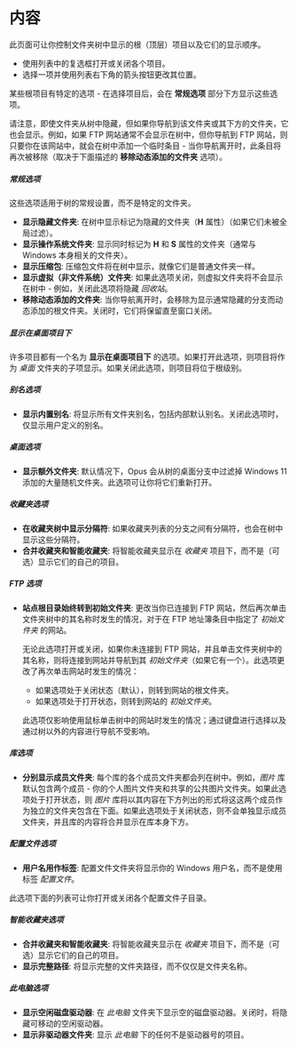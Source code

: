# 内容

此页面可让你控制文件夹树中显示的根（顶层）项目以及它们的显示顺序。

- 使用列表中的复选框打开或关闭各个项目。
- 选择一项并使用列表右下角的箭头按钮更改其位置。

某些根项目有特定的选项 - 在选择项目后，会在 **常规选项** 部分下方显示这些选项。

请注意，即使文件夹从树中隐藏，但如果你导航到该文件夹或其下方的文件夹，它也会显示。例如，如果 FTP 网站通常不会显示在树中，但你导航到 FTP 网站，则只要你在该网站中，就会在树中添加一个临时条目 - 当你导航离开时，此条目将再次被移除（取决于下面描述的 **移除动态添加的文件夹** 选项）。

##### 常规选项

这些选项适用于树的常规设置，而不是特定的文件夹。

- **显示隐藏文件夹**: 在树中显示标记为隐藏的文件夹（**H** 属性）（如果它们未被全局过滤）。
- **显示操作系统文件夹**: 显示同时标记为 **H** 和 **S** 属性的文件夹（通常与 Windows 本身相关的文件夹）。
- **显示压缩包**: 压缩包文件将在树中显示，就像它们是普通文件夹一样。
- **显示虚拟（非文件系统）文件夹**: 如果此选项关闭，则虚拟文件夹将不会显示在树中 - 例如，关闭此选项将隐藏 *回收站*。
- **移除动态添加的文件夹**: 当你导航离开时，会移除为显示通常隐藏的分支而动态添加的根文件夹。关闭时，它们将保留直至窗口关闭。

##### 显示在桌面项目下

许多项目都有一个名为 **显示在桌面项目下** 的选项。如果打开此选项，则项目将作为 *桌面* 文件夹的子项显示。如果关闭此选项，则项目将位于根级别。

##### 别名选项

- **显示内置别名**: 将显示所有文件夹别名，包括内部默认别名。关闭此选项时，仅显示用户定义的别名。

##### 桌面选项

- **显示额外文件夹**: 默认情况下，Opus 会从树的桌面分支中过滤掉 Windows 11 添加的大量随机文件夹。此选项可让你将它们重新打开。

##### 收藏夹选项

- **在收藏夹树中显示分隔符**: 如果收藏夹列表的分支之间有分隔符，也会在树中显示这些分隔符。
- **合并收藏夹和智能收藏夹**: 将智能收藏夹显示在 *收藏夹* 项目下，而不是（可选）显示它们的自己的项目。

##### FTP 选项

- **站点根目录始终转到初始文件夹**: 更改当你已连接到 FTP 网站，然后再次单击文件夹树中的其名称时发生的情况，对于在 FTP 地址簿条目中指定了 *初始文件夹* 的网站。

  无论此选项打开或关闭，如果你未连接到 FTP 网站，并且单击文件夹树中的其名称，则将连接到网站并导航到其 *初始文件夹*（如果它有一个）。此选项更改了再次单击网站时发生的情况：

  - 如果选项处于关闭状态（默认），则转到网站的根文件夹。
  - 如果选项处于打开状态，则转到网站的 *初始文件夹*。

  此选项仅影响使用鼠标单击树中的网站时发生的情况；通过键盘进行选择以及通过树以外的内容进行导航不受影响。

##### 库选项

- **分别显示成员文件夹**: 每个库的各个成员文件夹都会列在树中。例如，*图片* 库默认包含两个成员 - 你的个人图片文件夹和共享的公共图片文件夹。如果此选项处于打开状态，则 *图片* 库将以其内容在下方列出的形式将这这两个成员作为独立的文件夹包含在下面。如果此选项处于关闭状态，则不会单独显示成员文件夹，并且库的内容将合并显示在库本身下方。

##### 配置文件选项

- **用户名用作标签**: 配置文件文件夹将显示你的 Windows 用户名，而不是使用标签 *配置文件*。

此选项下面的列表可让你打开或关闭各个配置文件子目录。

##### 智能收藏夹选项

- **合并收藏夹和智能收藏夹**: 将智能收藏夹显示在 *收藏夹* 项目下，而不是（可选）显示它们的自己的项目。
- **显示完整路径**: 将显示完整的文件夹路径，而不仅仅是文件夹名称。

##### 此电脑选项

- **显示空闲磁盘驱动器**: 在 *此电脑* 文件夹下显示空的磁盘驱动器。关闭时，将隐藏可移动的空闲驱动器。
- **显示非驱动器文件夹**: 显示 *此电脑* 下的任何不是驱动器号的项目。